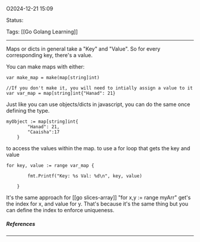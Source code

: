 O2024-12-21 15:09

Status:

Tags: [[Go Golang Learning]]

---
Maps or dicts in general take a "Key" and "Value". So for every corresponding key, there's a value.

You can make maps with either:

```
var make_map = make(map[string]int)

//If you don't make it, you will need to intially assign a value to it
var var_map = map[string]int{"Hanad": 21}
```


Just like you can use objects/dicts in javascript, you can do the same once defining the type.

```
myObject := map[string]int{
        "Hanad": 21,
        "Caaisha":17
    }
```

to access the values within the map. to use a for loop that gets the key and value

```
for key, value := range var_map {

        fmt.Printf("Key: %s Val: %d\n", key, value)

    }
```

It's the same approach for [[go slices-array]] "for x,y := range myArr" get's the index for x, and value for y. That's because it's the same thing but you can define the index to enforce uniqueness. 



##### References


----
